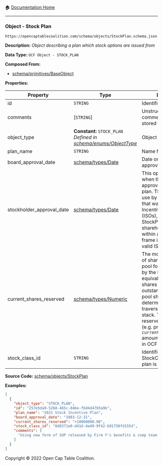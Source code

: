 :house: [Documentation Home](/README.md)

---

### Object - Stock Plan

`https://opencaptablecoalition.com/schema/objects/StockPlan.schema.json`

**Description:** _Object describing a plan which stock options are issued from_

**Data Type:** `OCF Object - STOCK_PLAN`

**Composed From:**

- [schema/primitives/BaseObject](/docs/schema/primitives/BaseObject.md)

**Properties:**

| Property                  | Type                                                                                                    | Description                                                                                                                                                                                                                                                                                                                              | Required   |
| ------------------------- | ------------------------------------------------------------------------------------------------------- | ---------------------------------------------------------------------------------------------------------------------------------------------------------------------------------------------------------------------------------------------------------------------------------------------------------------------------------------- | ---------- |
| id                        | `STRING`                                                                                                | Identifier for the object                                                                                                                                                                                                                                                                                                                | `REQUIRED` |
| comments                  | [`STRING`]                                                                                              | Unstructured text comments related to and stored for the object                                                                                                                                                                                                                                                                          | -          |
| object_type               | **Constant:** `STOCK_PLAN`</br>_Defined in [schema/enums/ObjectType](/docs/schema/enums/ObjectType.md)_ | Object type field                                                                                                                                                                                                                                                                                                                        | `REQUIRED` |
| plan_name                 | `STRING`                                                                                                | Name for the stock plan                                                                                                                                                                                                                                                                                                                  | `REQUIRED` |
| board_approval_date       | [schema/types/Date](/docs/schema/types/Date.md)                                                         | Date on which board approved the plan                                                                                                                                                                                                                                                                                                    | -          |
| stockholder_approval_date | [schema/types/Date](/docs/schema/types/Date.md)                                                         | This optional field tracks when the stockholders approved this stock plan. This is intended for use by US companies that want to issue Incentive Stock Options (ISOs), as the issuing StockPlan must receive shareholder approval within a specified time frame in order to issue valid ISOs.                                            | -          |
| current_shares_reserved   | [schema/types/Numeric](/docs/schema/types/Numeric.md)                                                   | The most recent number of shares reserved in the pool for this stock plan by the Board or equivalent body. Actual shares issued and outstanding from the pool should be determined by traversing the event stack. The plan's reserved share history (e.g. previous `current_shares_reserved` amounts) is not available in OCF version 1. | `REQUIRED` |
| stock_class_id            | `STRING`                                                                                                | Identifier of the StockClass object this plan is composed of                                                                                                                                                                                                                                                                             | `REQUIRED` |

**Source Code:** [schema/objects/StockPlan](/schema/objects/StockPlan.schema.json)

**Examples:**

```json
[
  {
    "object_type": "STOCK_PLAN",
    "id": "257e5da9-5268-465c-84be-f6d4d4703a9b",
    "plan_name": "2021 Stock Incentive Plan",
    "board_approval_date": "1983-12-31",
    "current_shares_reserved": "+10000000.00",
    "stock_class_id": "8d8371e8-d41d-4a49-9f42-b91758fd155d",
    "comments": [
      "Using new form of SOP released by Firm Y's benefits & comp team on 10/10/2021."
    ]
  }
]
```

Copyright © 2022 Open Cap Table Coalition.
